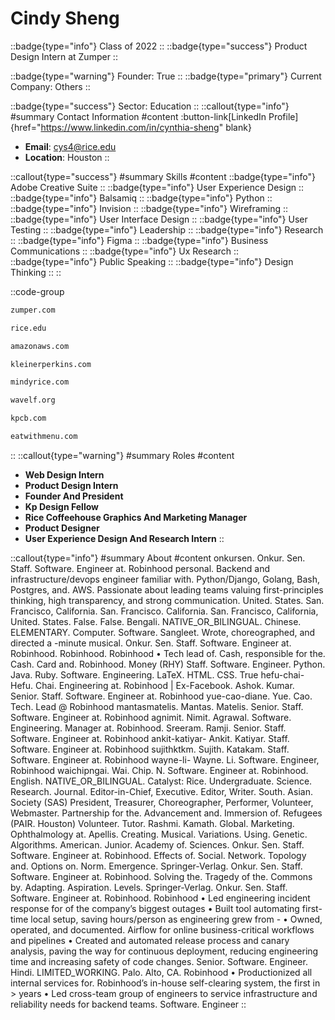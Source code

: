 # Cindy Sheng
::badge{type="info"}
Class of 2022
::
::badge{type="success"}
Product Design Intern at Zumper
::

::badge{type="warning"}
Founder: True
::
::badge{type="primary"}
Current Company: Others
::

::badge{type="success"}
Sector: Education
::
::callout{type="info"}
#summary
Contact Information
#content
:button-link[LinkedIn Profile]{href="https://www.linkedin.com/in/cynthia-sheng" blank}
- **Email**: cys4@rice.edu
- **Location**: Houston
::

::callout{type="success"}
#summary
Skills
#content
::badge{type="info"}
Adobe Creative Suite
::
::badge{type="info"}
User Experience Design
::
::badge{type="info"}
Balsamiq
::
::badge{type="info"}
Python
::
::badge{type="info"}
Invision
::
::badge{type="info"}
Wireframing
::
::badge{type="info"}
User Interface Design
::
::badge{type="info"}
User Testing
::
::badge{type="info"}
Leadership
::
::badge{type="info"}
Research
::
::badge{type="info"}
Figma
::
::badge{type="info"}
Business Communications
::
::badge{type="info"}
Ux Research
::
::badge{type="info"}
Public Speaking
::
::badge{type="info"}
Design Thinking
::
::

::code-group
```bash [Zumper]
zumper.com
```
```bash [Rice University]
rice.edu
```
```bash [Amazon Web Services]
amazonaws.com
```
```bash [KPCB]
kleinerperkins.com
```
```bash [Mindy Rice Floral Design]
mindyrice.com
```
```bash [Wave Learning Festival]
wavelf.org
```
```bash [Kleiner Perkins Caufield & Byers]
kpcb.com
```
```bash [Eat With Menu]
eatwithmenu.com
```
::
::callout{type="warning"}
#summary
Roles
#content
- **Web Design Intern**
- **Product Design Intern**
- **Founder And President**
- **Kp Design Fellow**
- **Rice Coffeehouse Graphics And Marketing Manager**
- **Product Designer**
- **User Experience Design And Research Intern**
::

::callout{type="info"}
#summary
About
#content
onkursen. Onkur. Sen. Staff. Software. Engineer at. Robinhood personal. Backend and infrastructure/devops engineer familiar with. Python/Django, Golang, Bash, Postgres, and. AWS. Passionate about leading teams valuing first-principles thinking, high transparency, and strong communication. United. States. San. Francisco, California. San. Francisco. California. San. Francisco, California, United. States. False. False. Bengali. NATIVE_OR_BILINGUAL. Chinese. ELEMENTARY. Computer. Software. Sangleet. Wrote, choreographed, and directed a -minute musical. Onkur. Sen. Staff. Software. Engineer at. Robinhood. Robinhood. Robinhood • Tech lead of. Cash, responsible for the. Cash. Card and. Robinhood. Money (RHY) Staff. Software. Engineer. Python. Java. Ruby. Software. Engineering. LaTeX. HTML. CSS. True hefu-chai- Hefu. Chai. Engineering at. Robinhood | Ex-Facebook. Ashok. Kumar. Senior. Staff. Software. Engineer at. Robinhood yue-cao-diane. Yue. Cao. Tech. Lead @ Robinhood mantasmatelis. Mantas. Matelis. Senior. Staff. Software. Engineer at. Robinhood agnimit. Nimit. Agrawal. Software. Engineering. Manager at. Robinhood. Sreeram. Ramji. Senior. Staff. Software. Engineer at. Robinhood ankit-katiyar- Ankit. Katiyar. Staff. Software. Engineer at. Robinhood sujithktkm. Sujith. Katakam. Staff. Software. Engineer at. Robinhood wayne-li- Wayne. Li. Software. Engineer, Robinhood waichipngai. Wai. Chip. N. Software. Engineer at. Robinhood. English. NATIVE_OR_BILINGUAL. Catalyst: Rice. Undergraduate. Science. Research. Journal. Editor-in-Chief, Executive. Editor, Writer. South. Asian. Society (SAS) President, Treasurer, Choreographer, Performer, Volunteer, Webmaster. Partnership for the. Advancement and. Immersion of. Refugees (PAIR. Houston) Volunteer. Tutor. Rashmi. Kamath. Global. Marketing. Ophthalmology at. Apellis. Creating. Musical. Variations. Using. Genetic. Algorithms. American. Junior. Academy of. Sciences. Onkur. Sen. Staff. Software. Engineer at. Robinhood. Effects of. Social. Network. Topology and. Options on. Norm. Emergence. Springer-Verlag. Onkur. Sen. Staff. Software. Engineer at. Robinhood. Solving the. Tragedy of the. Commons by. Adapting. Aspiration. Levels. Springer-Verlag. Onkur. Sen. Staff. Software. Engineer at. Robinhood. Robinhood • Led engineering incident response for of the company’s biggest outages • Built tool automating first-time local setup, saving hours/person as engineering grew from - • Owned, operated, and documented. Airflow for online business-critical workflows and pipelines • Created and automated release process and canary analysis, paving the way for continuous deployment, reducing engineering time and increasing safety of code changes. Senior. Software. Engineer. Hindi. LIMITED_WORKING. Palo. Alto, CA. Robinhood • Productionized all internal services for. Robinhood’s in-house self-clearing system, the first in > years • Led cross-team group of engineers to service infrastructure and reliability needs for backend teams. Software. Engineer
::

